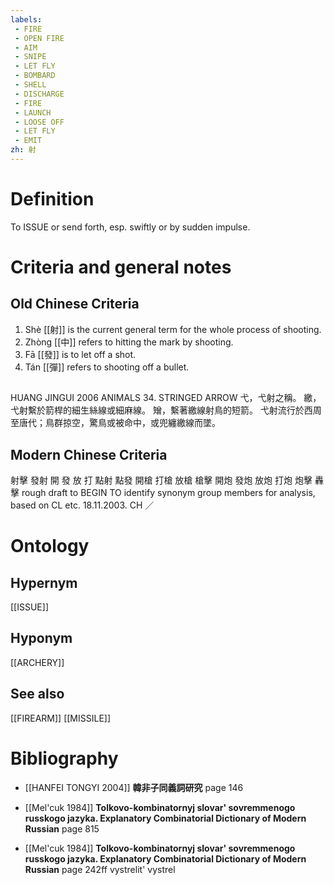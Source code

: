 ```yaml
---
labels: 
 - FIRE
 - OPEN FIRE
 - AIM
 - SNIPE
 - LET FLY
 - BOMBARD
 - SHELL
 - DISCHARGE
 - FIRE
 - LAUNCH
 - LOOSE OFF
 - LET FLY
 - EMIT
zh: 射
---
```


# Definition
To ISSUE or send forth, esp. swiftly or by sudden impulse.
# Criteria and general notes
## Old Chinese Criteria
1. Shè [[射]] is the current general term for the whole process of shooting.
2. Zhòng [[中]] refers to hitting the mark by shooting.
3. Fā [[發]] is to let off a shot.
4. Tán [[彈]] refers to shooting off a bullet.
## 
HUANG JINGUI 2006
ANIMALS 34. STRINGED ARROW
弋，弋射之稱。
繳，弋射繫於箭桿的細生絲線或細麻線。
矰，繫著繳線射鳥的短箭。
弋射流行於西周至唐代；鳥群掠空，驚鳥或被命中，或兜纏繳線而墜。
## Modern Chinese Criteria
射擊
發射
開
發
放
打
點射
點發
開槍
打槍
放槍
槍擊
開炮
發炮
放炮
打炮
炮擊
轟擊
rough draft to BEGIN TO identify synonym group members for analysis, based on CL etc. 18.11.2003. CH ／
# Ontology

## Hypernym
[[ISSUE]]
## Hyponym
[[ARCHERY]]
## See also
[[FIREARM]]
[[MISSILE]]
# Bibliography
- [[HANFEI TONGYI 2004]]
**韓非子同義詞研究** page 146

- [[Mel'cuk 1984]]
**Tolkovo-kombinatornyj slovar' sovremmenogo russkogo jazyka. Explanatory Combinatorial Dictionary of Modern Russian** page 815

- [[Mel'cuk 1984]]
**Tolkovo-kombinatornyj slovar' sovremmenogo russkogo jazyka. Explanatory Combinatorial Dictionary of Modern Russian** page 242ff
vystrelit'
vystrel